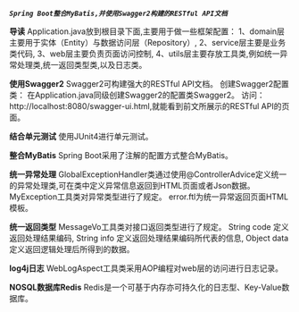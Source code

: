 _**`Spring Boot整合MyBatis,并使用Swagger2构建的RESTful API文档`**_

**导读**
Application.java放到根目录下面,主要用于做一些框架配置：
1、domain层主要用于实体（Entity）与数据访问层（Repository）,
2、service层主要是业务类代码,
3、web层主要负责页面访问控制,
4、utils层主要存放工具类,例如统一异常处理类,统一返回类型类,以及日志类。

**使用Swagger2**
Swagger2可构建强大的RESTful API文档。
创建Swagger2配置类：
在Application.java同级创建Swagger2的配置类Swagger2。
访问：http://localhost:8080/swagger-ui.html,就能看到前文所展示的RESTful API的页面。

**结合单元测试**
使用JUnit4进行单元测试。

**整合MyBatis**
Spring Boot采用了注解的配置方式整合MyBatis。

**统一异常处理**
GlobalExceptionHandler类通过使用@ControllerAdvice定义统一的异常处理类,可在类中定义异常信息返回到HTML页面或者Json数据。
MyException工具类对异常类型进行了规定。
error.ftl为统一异常返回页面HTML模板。

**统一返回类型**
MessageVo工具类对接口返回类型进行了规定。
String code 定义返回处理结果编码,
String info 定义返回处理结果编码所代表的信息,
Object data 定义返回逻辑处理后所得到的数据。

**log4j日志**
WebLogAspect工具类采用AOP编程对web层的访问进行日志记录。

**NOSQL数据库Redis**
Redis是一个可基于内存亦可持久化的日志型、Key-Value数据库。